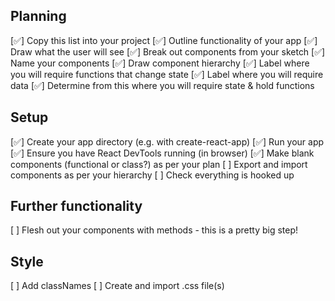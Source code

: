 ## Planning
[✅] Copy this list into your project
[✅] Outline functionality of your app
[✅] Draw what the user will see
[✅] Break out components from your sketch
[✅] Name your components
[✅] Draw component hierarchy
[✅] Label where you will require functions that change state
[✅] Label where you will require data
[✅] Determine from this where you will require state & hold functions

## Setup
[✅] Create your app directory (e.g. with create-react-app)
[✅] Run your app
[✅] Ensure you have React DevTools running (in browser)
[✅] Make blank components (functional or class?) as per your plan
[ ] Export and import components as per your hierarchy
[ ] Check everything is hooked up

## Further functionality
[ ] Flesh out your components with methods - this is a pretty big step!

## Style
[ ] Add classNames
[ ] Create and import .css file(s)